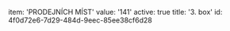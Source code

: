 item: 'PRODEJNÍCH MÍST'
value: '141'
active: true
title: '3. box'
id: 4f0d72e6-7d29-484d-9eec-85ee38cf6d28
